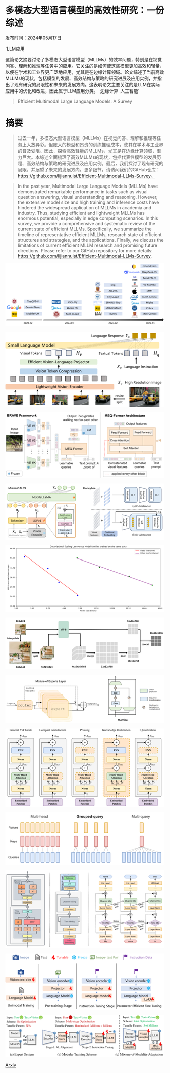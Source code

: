 # 多模态大型语言模型的高效性研究：一份综述

发布时间：2024年05月17日

`LLM应用

这篇论文摘要讨论了多模态大型语言模型（MLLMs）的效率问题，特别是在视觉问答、理解和推理等任务中的应用。它关注的是如何使这些模型更加高效和轻量，以便在学术和工业界更广泛地应用，尤其是在边缘计算领域。论文综述了当前高效MLLMs的现状，包括模型的发展、高效结构与策略的研究进展及应用实例，并指出了现有研究的局限性和未来的发展方向。这表明论文主要关注的是LLM在实际应用中的优化和改进，因此属于LLM应用分类。` `边缘计算` `人工智能`

> Efficient Multimodal Large Language Models: A Survey

# 摘要

> 过去一年，多模态大型语言模型（MLLMs）在视觉问答、理解和推理等任务上大放异彩。但庞大的模型和昂贵的训练推理成本，使其在学术与工业界的普及受阻。因此，探索高效轻量的MLLMs，尤其是在边缘计算领域，潜力巨大。本综述全面梳理了高效MLLMs的现状，包括代表性模型的发展历程、高效结构与策略的研究进展及应用实例。最后，我们探讨了现有研究的局限，并展望了未来的发展方向。更多细节，请访问我们的GitHub仓库：https://github.com/lijiannuist/Efficient-Multimodal-LLMs-Survey。

> In the past year, Multimodal Large Language Models (MLLMs) have demonstrated remarkable performance in tasks such as visual question answering, visual understanding and reasoning. However, the extensive model size and high training and inference costs have hindered the widespread application of MLLMs in academia and industry. Thus, studying efficient and lightweight MLLMs has enormous potential, especially in edge computing scenarios. In this survey, we provide a comprehensive and systematic review of the current state of efficient MLLMs. Specifically, we summarize the timeline of representative efficient MLLMs, research state of efficient structures and strategies, and the applications. Finally, we discuss the limitations of current efficient MLLM research and promising future directions. Please refer to our GitHub repository for more details: https://github.com/lijiannuist/Efficient-Multimodal-LLMs-Survey.

![多模态大型语言模型的高效性研究：一份综述](../../../paper_images/2405.10739/x1.png)

![多模态大型语言模型的高效性研究：一份综述](../../../paper_images/2405.10739/x2.png)

![多模态大型语言模型的高效性研究：一份综述](../../../paper_images/2405.10739/x3.png)

![多模态大型语言模型的高效性研究：一份综述](../../../paper_images/2405.10739/x4.png)

![多模态大型语言模型的高效性研究：一份综述](../../../paper_images/2405.10739/x5.png)

![多模态大型语言模型的高效性研究：一份综述](../../../paper_images/2405.10739/x6.png)

![多模态大型语言模型的高效性研究：一份综述](../../../paper_images/2405.10739/x7.png)

![多模态大型语言模型的高效性研究：一份综述](../../../paper_images/2405.10739/x8.png)

![多模态大型语言模型的高效性研究：一份综述](../../../paper_images/2405.10739/x9.png)

![多模态大型语言模型的高效性研究：一份综述](../../../paper_images/2405.10739/x10.png)

![多模态大型语言模型的高效性研究：一份综述](../../../paper_images/2405.10739/x11.png)

![多模态大型语言模型的高效性研究：一份综述](../../../paper_images/2405.10739/x12.png)

[Arxiv](https://arxiv.org/abs/2405.10739)